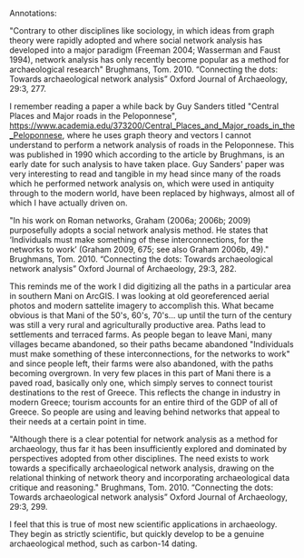 Annotations:

"Contrary to other disciplines like sociology, in which ideas from graph theory were
rapidly adopted and where social network analysis has developed into a major paradigm
(Freeman 2004; Wasserman and Faust 1994), network analysis has only recently become popular
as a method for archaeological research" Brughmans, Tom. 2010. “Connecting the dots: Towards archaeological network analysis” Oxford Journal of Archaeology, 29:3, 277.

I remember reading a paper a while back by Guy Sanders titled "Central Places and Major roads in the Peloponnese", https://www.academia.edu/373200/Central_Places_and_Major_roads_in_the_Peloponnese, where he uses graph theory and vectors I cannot understand to perform a network analysis of roads in the Peloponnese. This was published in 1990 which according to the article by Brughmans, is an early date for such analysis to have taken place. Guy Sanders' paper was very interesting to read and tangible in my head since many of the roads which he performed network analysis on, which were used in antiquity through to the modern world, have been replaced by highways, almost all of which I have actually driven on.

"In his work on Roman networks, Graham (2006a; 2006b; 2009) purposefully adopts
a social network analysis method. He states that ‘Individuals must make something of these
interconnections, for the networks to work’ (Graham 2009, 675; see also Graham 2006b, 49)." Brughmans, Tom. 2010. “Connecting the dots: Towards archaeological network analysis” Oxford Journal of Archaeology, 29:3, 282.

This reminds me of the work I did digitizing all the paths in a particular area in southern Mani on ArcGIS. I was looking at old georeferenced aerial photos and modern sattelite imagery to accomplish this. What became obvious is that Mani of the 50's, 60's, 70's... up until the turn of the century was still a very rural and agriculturally productive area. Paths lead to settlements and terraced farms. As people began to leave Mani, many villages became abandoned, so their paths became abandoned "Individuals must make something of these interconnections, for the networks to work" and since people left, their farms were also abandoned, with the paths becoming overgrown. In very few places in this part of Mani there is a paved road, basically only one, which simply serves to connect tourist destinations to the rest of Greece. This reflects the change in industry in modern Greece; tourism accounts for an entire third of the GDP of all of Greece. So people are using and leaving behind networks that appeal to their needs at a certain point in time.

"Although there is a clear potential for network analysis as a method for archaeology,
thus far it has been insufficiently explored and dominated by perspectives adopted from other
disciplines. The need exists to work towards a specifically archaeological network analysis,
drawing on the relational thinking of network theory and incorporating archaeological data
critique and reasoning." Brughmans, Tom. 2010. “Connecting the dots: Towards archaeological network analysis” Oxford Journal of Archaeology, 29:3, 299.

I feel that this is true of most new scientific applications in archaeology. They begin as strictly scientific, but quickly develop to be a genuine archaeological method, such as carbon-14 dating.



